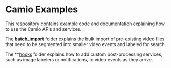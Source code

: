Camio Examples
==============

This respository contains example code and documentation explaining how to use the Camio APIs and services.

The **[batch_import](batch_import)** folder explains the bulk import of pre-existing video files that need to be
segmented into smaller video events and labeled for search.

The **[hooks](hooks) folder explains how to add custom post-processing services, such as image labelers or notifications, 
to video events as they arrive.